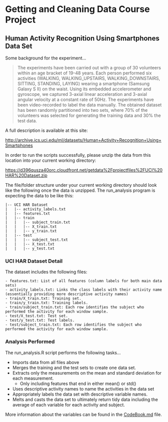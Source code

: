 # Getting and Cleaning Data Course Project

## Human Activity Recognition Using Smartphones Data Set 

Some background for the experiment...

> The experiments have been carried out with a group of 30 volunteers within an age bracket of 19-48 years. Each person performed six activities (WALKING, WALKING_UPSTAIRS, WALKING_DOWNSTAIRS, SITTING, STANDING, LAYING) wearing a smartphone (Samsung Galaxy S II) on the waist. Using its embedded accelerometer and gyroscope, we captured 3-axial linear acceleration and 3-axial angular velocity at a constant rate of 50Hz. The experiments have been video-recorded to label the data manually. The obtained dataset has been randomly partitioned into two sets, where 70% of the volunteers was selected for generating the training data and 30% the test data. 

A full description is available at this site:

http://archive.ics.uci.edu/ml/datasets/Human+Activity+Recognition+Using+Smartphones

In order to run the scripts successfully, please unzip the data from this location into your current working directory: 

https://d396qusza40orc.cloudfront.net/getdata%2Fprojectfiles%2FUCI%20HAR%20Dataset.zip 

The file/folder structure under your current working directory should look like the following once the data is unzipped. The run_analysis program is expecting the data to be like this:

```
|-- UCI HAR Dataset
|   |-- activity_labels.txt
|   |-- features.txt
|   |-- train
|   |   |-- subject_train.txt
|   |   |-- X_train.txt
|   |   |-- y_train.txt
|   |-- test
|   |   |-- subject_test.txt
|   |   |-- X_test.txt
|   |   |-- y_test.txt
```

### UCI HAR Dataset Detail

The dataset includes the following files:
```
- features.txt: List of all features (column labels for both main data sets)
- activity_labels.txt: Links the class labels with their activity name (essentially providing more descriptive activity names)
- train/X_train.txt: Training set.
- train/y_train.txt: Training labels.
- train/subject_train.txt: Each row identifies the subject who performed the activity for each window sample.
- test/X_test.txt: Test set.
- test/y_test.txt: Test labels.
- test/subject_train.txt: Each row identifies the subject who performed the activity for each window sample.
```

### Analysis Performed 

The run_analysis.R script performs the following tasks...

- Imports data from all files above
- Merges the training and the test sets to create one data set.
- Extracts only the measurements on the mean and standard deviation for each measurement. 
  - Only including features that end in either mean() or std()
- Uses descriptive activity names to name the activities in the data set
- Appropriately labels the data set with descriptive variable names. 
- Melts and casts the data set to ultimately return tidy data including the average of each variable for each activity and subject.

More information about the variables can be found in the [CodeBook.md](CodeBook.md) file.